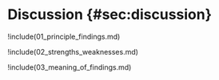 # Discussion {#sec:discussion}

!include(01_principle_findings.md)

!include(02_strengths_weaknesses.md)

!include(03_meaning_of_findings.md)
